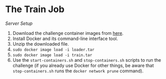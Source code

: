 # The Train Job

_Server Setup_

1. Download the challenge container images from [here](https://presidentscup.cisa.us/files/pc4/individualb-round2-the-train-job-largefiles.zip).
2. Install Docker and its command-line interface tool.
3. Unzip the downloaded file.
4. `sudo docker image load -i loader.tar`
5. `sudo docker image load -i train.tar`
6. Use the `start-containers.sh` and `stop-containers.sh` scripts to run the challenge (if you already use Docker for other things, be aware that `stop-containers.sh` runs the `docker network prune` command).
